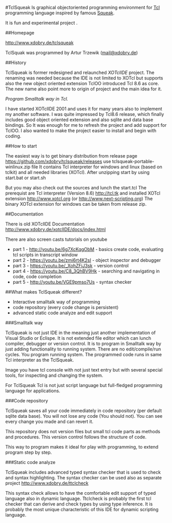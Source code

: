 #TclSqueak
Is graphical objectoriented programming environment for [Tcl](http://tcl.tk) programming language inspired by famous [Squeak](http://www.squeak.org).

It is fun and experimental project . 

##Homepage

http://www.xdobry.de/tclsqueak

TclSquak was programmed by Artur Trzewik (mail@xdobry.de)

##History

TclSqueak is former redesigned and relaunched *XOTclIDE* project. The renaming was needed because the IDE is not limited to XOTcl
but supports also the new object oriented extension TclOO introduced Tcl 8.6 as core.
The new name also point more to origin of project and the main idea for it.

*Program Smalltalk way in Tcl.*

I have started XOTclIDE 2001 and uses it for many years also to implement my another software. I was quite impressed
by Tcl8.6 release, which finally includes good object oriented extension and also sqlite and data base bindings.
So It was enough for me to refresh the project and add support for TclOO.
I also wanted to make the project easier to install and begin with coding.

##How to start

The easiest way is to get binary distribution from release page
https://github.com/xdobry/tclsqueak/releases
use tclsqueak-portable-winlinux.zip file
It contains Tcl interpreter for windows and linux (based on tclkit)
and all needed libraries (XOTcl).
After unzipping start by using start.bat or start.sh

But you may also check out the sources and lunch the start.tcl
The prerequist are Tcl interpreter (Version 8.6) http://tcl.tk and installed XOTcl extension http://www.xotcl.org (or http://www.next-scripting.org)
The binary XOTcl extension for windows can be taken from release zip.

##Documentation

There is old XOTclIDE Documentation http://www.xdobry.de/xotclIDE/docs/index.html

There are also screen casts tutorials on youtube
* part 1 - http://youtu.be/6g7XcKqgObM - basics create code, evaluating tcl scripts in transcript window
* part 2 - https://youtu.be/zmi6rt4K2sI - object inspector and debugger
* part 3 - https://youtu.be/_XohZFiJ3sk - version control
* part 4 - https://youtu.be/C8_3QhBV9Hk - searching and navigating in code, code completion 
* part 5 - http://youtu.be/VGE9pmso7Us - syntax checker

##What makes TclSqueak different?

* Interactive smalltalk way of programming
* code repository (every code change is persistent)
* advanced static code analyze and edit support

###Smalltalk way

TclSqueak is not just IDE in the meaning just another implementation of Visual Studio or Eclispe.
It is not extended file editor which can lunch compiler, debugger or version control.
It is to program in Smalltalk way by just adding functionality to running system.
There are no edit/compile/run cycles. You program running system. The programmed code runs in same
Tcl interpreter as the TclSqueak.

Image you have tcl console with not just text entry but with several special tools, for inspecting and changing
the system.

For TclSqueak Tcl is not just script language but full-fledged programming language for applications.

###Code repository

TclSqueak saves all your code immediately in code repository (per default sqlite data base). You will not lose
any code (You should not). You can see every change you made and can revert it.

This repository does not version files but small tcl code parts as methods and procedures.
This version control follows the structure of code.

This way to program makes it ideal for play with programming, to extend program step by step.

###Static code analyze

TclSqueak includes advanced typed syntax checker that is used to check and syntax highlighting.
The syntax checker can be used also as separate project http://www.xdobry.de/ttclcheck

This syntax check allows to have the comfortable edit support of typed language also in dynamic language.
Ttclcheck is probably the first tcl checker that can derive and check types by using type inference.
It is probably the most unique characteristic of this IDE for dynamic scripting language.
 
